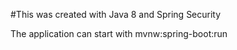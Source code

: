 #This was created with Java 8 and Spring Security

The application can start with mvnw:spring-boot:run


